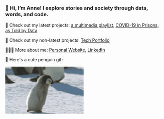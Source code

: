 ### 👋 Hi, I’m Anne! I explore stories and society through data, words, and code.

💖 Check out my latest projects: <a href="https://fibanneacci.github.io/multimedia-playlist/" target="_blank">a multimedia playlist</a>, <a href="https://covid-prisons.herokuapp.com" target="_blank">COVID-19 in Prisons, as Told by Data</a>

🦕 Check out my non-latest projects: <a href="http://airtable.com/shrjpRlu09GBg6ivf" target="_blank">Tech Portfolio</a>

👩🏻‍💻 More about me: <a href="https://fibanneacci.github.io" target="_blank">Personal Website</a>, <a href="https://linkedin.com/fibanneacci" target="_blank">LinkedIn</a>

🐧 Here's a cute penguin gif:

<img src="https://github.com/fibanneacci/fibanneacci/blob/master/giphy.gif" width="250" height="150" />


<!--
**fibanneacci/fibanneacci** is a ✨ _special_ ✨ repository because its `README.md` (this file) appears on your GitHub profile.

Here are some ideas to get you started:

- 🔭 I’m currently working on ...
- 🌱 I’m currently learning ...
- 👯 I’m looking to collaborate on ...
- 🤔 I’m looking for help with ...
- 💬 Ask me about ...
- 📫 How to reach me: ...
- 😄 Pronouns: ...
- ⚡ Fun fact: ...
-->

